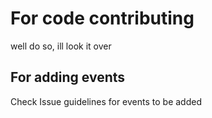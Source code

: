 # For code contributing 
well do so, ill look it over

## For adding events 
Check Issue guidelines for events to be added
